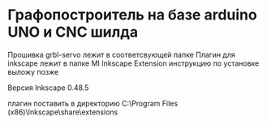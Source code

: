 # Графопостроитель на базе arduino UNO и CNC шилда
Прошивка grbl-servo лежит в соответсвующей папке
Плагин для inkscape лежит в папке MI Inkscape Extension инструкцию по установке выложу позже

Версия Inkscape 0.48.5

плагин поставить в директорию 
C:\Program Files (x86)\Inkscape\share\extensions

